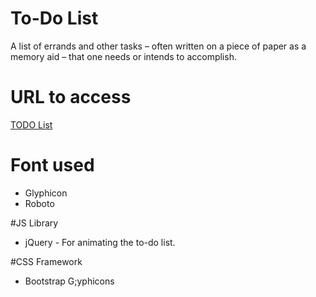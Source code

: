 # To-Do List

A list of errands and other tasks – often written on a piece of paper as a memory aid – that one needs or intends to accomplish.

# URL to access

[TODO List](https://sunilkdas.github.io/todolist/index.html)

# Font used
* Glyphicon
* Roboto

#JS Library
* jQuery - For animating the to-do list.

#CSS Framework
* Bootstrap G;yphicons 
